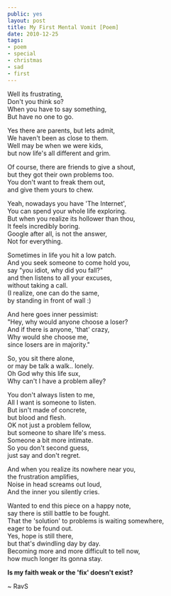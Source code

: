 ```yaml
---
public: yes
layout: post
title: My First Mental Vomit [Poem]
date: 2010-12-25
tags:
- poem
- special
- christmas
- sad
- first
---
```


Well its frustrating,  
Don't you think so?  
When you have to say something,  
But have no one to go.  

Yes there are parents, but lets admit,  
We haven't been as close to them.  
Well may be when we were kids,  
but now life's all different and grim.  

Of course, there are friends to give a shout,  
but they got their own problems too.  
You don't want to freak them out,  
and give them yours to chew.  

Yeah, nowadays you have 'The Internet',  
You can spend your whole life exploring.  
But when you realize its hollower than thou,  
It feels incredibly boring.  
Google after all, is not the answer,  
Not for everything.  

Sometimes in life you hit a low patch.  
And you seek someone to come hold you,  
say "you idiot, why did you fall?"  
and then listens to all your excuses,  
without taking a call.  
(I realize, one can do the same,  
by standing in front of wall :)  

And here goes inner pessimist:  
"Hey, why would anyone choose a loser?  
And if there is anyone, 'that' crazy,  
Why would she choose me,  
since losers are in majority."  

So, you sit there alone,  
or may be talk a walk.. lonely.  
Oh God why this life sux,  
Why can't I have a problem alley?  

You don't always listen to me,  
All I want is someone to listen.  
But isn't made of concrete,  
but blood and flesh.  
OK not just a problem fellow,  
but someone to share life's mess.  
Someone a bit more intimate.  
So you don't second guess,  
just say and don't regret.  

And when you realize its nowhere near you,  
the frustration amplifies,  
Noise in head screams out loud,  
And the inner you silently cries.  

Wanted to end this piece on a happy note,  
say there is still battle to be fought.  
That the 'solution' to problems is waiting somewhere,  
eager to be found out.  
Yes, hope is still there,  
but that's dwindling day by day.  
Becoming more and more difficult to tell now,  
how much longer its gonna stay.  

**Is my faith weak or the 'fix' doesn't exist?**  

~ RavS
